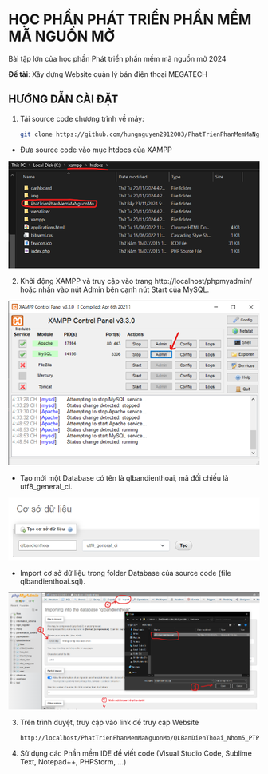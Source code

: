 # HỌC PHẦN PHÁT TRIỂN PHẦN MỀM MÃ NGUỒN MỞ

Bài tập lớn của học phần Phát triển phần mềm mã nguồn mở 2024

**Đề tài**: Xây dựng Website quản lý bán điện thoại MEGATECH

## HƯỚNG DẪN CÀI ĐẶT

1. Tải source code chương trình về máy:
   
   ```bash
   git clone https://github.com/hungnguyen2912003/PhatTrienPhanMemMaNguonMo.git
   ```
- Đưa source code vào mục htdocs của XAMPP

<div align="center"> <img src="./img/screen4.png" /> </div>

2. Khởi động XAMPP và truy cập vào trang http://localhost/phpmyadmin/ hoặc nhấn vào nút Admin bên cạnh nút Start của MySQL.

<div align="center"> <img src="./img/screen1.png" /> </div>

- Tạo mới một Database có tên là qlbandienthoai, mã đối chiếu là utf8_general_ci.

<div align="center"> <img src="./img/screen2.png" /> </div>

- Import cơ sở dữ liệu trong folder Database của source code (file qlbandienthoai.sql).
  
<div align="center"> <img src="./img/screen3.png" /> </div>

3. Trên trình duyệt, truy cập vào link để truy cập Website

   ```bash
   http://localhost/PhatTrienPhanMemMaNguonMo/QLBanDienThoai_Nhom5_PTPMMNM_63CNTT2/admin/trangchu.php
   ```

4. Sử dụng các Phần mềm IDE để viết code (Visual Studio Code, Sublime Text, Notepad++, PHPStorm, ...)
